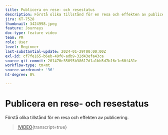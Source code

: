 ```yaml
---
title: Publicera en rese- och resestatus
description: Förstå olika tillstånd för en resa och effekten av publicering.
jira: KT-7528
thumbnail: 3424998.jpeg
feature: Journeys
doc-type: feature video
team: PM
role: User
level: Beginner
last-substantial-update: 2024-01-29T00:00:00Z
exl-id: cf7fe165-b6eb-49f0-adb9-32d43efa43ca
source-git-commit: 201470e35095b38617d1a1bb5d7b16c1e60f431e
workflow-type: tm+mt
source-wordcount: '36'
ht-degree: 0%

---
```


# Publicera en rese- och resestatus

Förstå olika tillstånd för en resa och effekten av publicering.

>[!VIDEO](https://video.tv.adobe.com/v/3427940?quality=12&learn=on&captions=swe){transcript=true}
